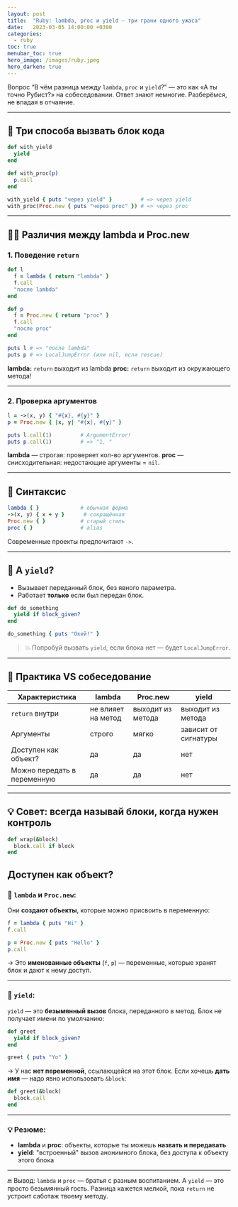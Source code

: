 ```yaml
---
layout: post
title:  "Ruby: lambda, proc и yield — три грани одного ужаса"
date:   2023-03-05 14:00:00 +0300
categories:
  - ruby
toc: true
menubar_toc: true
hero_image: /images/ruby.jpeg
hero_darken: true
---
```


Вопрос “В чём разница между `lambda`, `proc` и `yield`?” — это как «А ты точно Рубист?» на собеседовании. Ответ знают немногие. Разберёмся, не впадая в отчаяние.

---

## 🧠 Три способа вызвать блок кода

```ruby
def with_yield
  yield
end

def with_proc(p)
  p.call
end

with_yield { puts "через yield" }         # => через yield
with_proc(Proc.new { puts "через proc" }) # => через proc
````

---

## 🤹‍♂️ Различия между lambda и Proc.new

### 1. Поведение `return`

```ruby
def l
  f = lambda { return "lambda" }
  f.call
  "после lambda"
end

def p
  f = Proc.new { return "proc" }
  f.call
  "после proc"
end

puts l # => "после lambda"
puts p # => LocalJumpError (или nil, если rescue)
```

**lambda:** `return` выходит из lambda
**proc:** `return` выходит из окружающего метода!

---

### 2. Проверка аргументов

```ruby
l = ->(x, y) { "#{x}, #{y}" }
p = Proc.new { |x, y| "#{x}, #{y}" }

puts l.call(1)         # ArgumentError!
puts p.call(1)         # => "1, "
```

**lambda** — строгая: проверяет кол-во аргументов.
**proc** — снисходительная: недостающие аргументы = `nil`.

---

## 🚀 Синтаксис

```ruby
lambda { }             # обычная форма
->(x, y) { x + y }      # сокращённая
Proc.new { }           # старый стиль
proc { }               # alias
```

Современные проекты предпочитают `->`.

---

## 🧷 А `yield`?

* Вызывает переданный блок, без явного параметра.
* Работает **только** если был передан блок.

```ruby
def do_something
  yield if block_given?
end

do_something { puts "Окей!" }
```

> 💥 Попробуй вызвать `yield`, если блока нет — будет `LocalJumpError`.

---

## 📌 Практика VS собеседование

| Характеристика              | lambda             | Proc.new          | yield                |
| --------------------------- | ------------------ | ----------------- | -------------------- |
| `return` внутри             | не влияет на метод | выходит из метода | выходит из метода    |
| Аргументы                   | строго             | мягко             | зависит от сигнатуры |
| Доступен как объект?                 | да                 | да                | нет                  |
| Можно передать в переменную | да                 | да                | нет                  |

---

## 💡 Совет: всегда называй блоки, когда нужен контроль

```ruby
def wrap(&block)
  block.call if block
end
```

## Доступен как объект?

### 🔹 `lambda` и `Proc.new`:

Они **создают объекты**, которые можно присвоить в переменную:

```ruby
f = lambda { puts "Hi" }
f.call
```

```ruby
p = Proc.new { puts "Hello" }
p.call
```

→ Это **именованные объекты** (`f`, `p`) — переменные, которые хранят блок и дают к нему доступ.

---

### 🔸 `yield`:

`yield` — это **безымянный вызов** блока, переданного в метод. Блок не получает имени по умолчанию:

```ruby
def greet
  yield if block_given?
end

greet { puts "Yo" }
```

→ У нас **нет переменной**, ссылающейся на этот блок.
Если хочешь **дать имя** — надо явно использовать `&block`:

```ruby
def greet(&block)
  block.call
end
```

---

### 💡 Резюме:

* **lambda** и **proc**: объекты, которые ты можешь **назвать и передавать**
* **yield**: "встроенный" вызов анонимного блока, без доступа к объекту этого блока

---

🔚 Вывод:
`lambda` и `proc` — братья с разным воспитанием. А `yield` — это просто безымянный гость. Разница кажется мелкой, пока `return` не устроит саботаж твоему методу.
